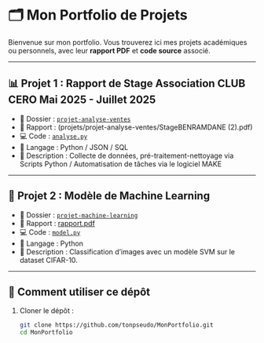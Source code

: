 # 🗂️ Mon Portfolio de Projets

Bienvenue sur mon portfolio. Vous trouverez ici mes projets académiques ou personnels, avec leur **rapport PDF** et **code source** associé.

---

## 📊 Projet 1 : Rapport de Stage Association CLUB CERO Mai 2025 - Juillet 2025
- 📁 Dossier : [`projet-analyse-ventes`](projets/projet-analyse-ventes/)
- 📝 Rapport : (projets/projet-analyse-ventes/StageBENRAMDANE (2).pdf)
- 💻 Code : [`analyse.py`](codes/projet-analyse-ventes/analyse.py)
- 🧰 Langage : Python / JSON / SQL 
- 📌 Description : Collecte de données, pré-traitement-nettoyage via Scripts Python / Automatisation de tâches via le logiciel MAKE

---

## 🤖 Projet 2 : Modèle de Machine Learning
- 📁 Dossier : [`projet-machine-learning`](projets/projet-machine-learning/)
- 📝 Rapport : [rapport.pdf](projets/projet-machine-learning/rapport.pdf)
- 💻 Code : [`model.py`](codes/projet-machine-learning/model.py)
- 🧰 Langage : Python  
- 📌 Description : Classification d’images avec un modèle SVM sur le dataset CIFAR-10.

---

## 🔧 Comment utiliser ce dépôt
1. Cloner le dépôt :
   ```bash
   git clone https://github.com/tonpseudo/MonPortfolio.git
   cd MonPortfolio
